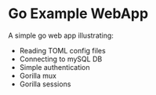 # Go Example WebApp

A simple go web app illustrating:

* Reading TOML config files
* Connecting to mySQL DB
* Simple authentication
* Gorilla mux
* Gorilla sessions
